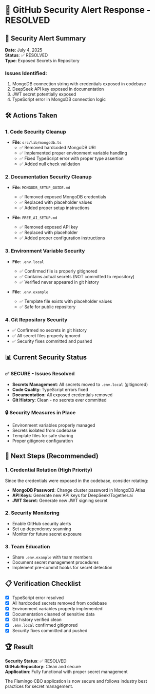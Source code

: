 # 🔐 GitHub Security Alert Response - RESOLVED

## 🚨 Security Alert Summary

**Date**: July 4, 2025  
**Status**: ✅ RESOLVED  
**Type**: Exposed Secrets in Repository

### Issues Identified:

1. MongoDB connection string with credentials exposed in codebase
2. DeepSeek API key exposed in documentation
3. JWT secret potentially exposed
4. TypeScript error in MongoDB connection logic

## 🛠️ Actions Taken

### 1. Code Security Cleanup

- **File**: `src/lib/mongodb.ts`
  - ✅ Removed hardcoded MongoDB URI
  - ✅ Implemented proper environment variable handling
  - ✅ Fixed TypeScript error with proper type assertion
  - ✅ Added null check validation

### 2. Documentation Security Cleanup

- **File**: `MONGODB_SETUP_GUIDE.md`

  - ✅ Removed exposed MongoDB credentials
  - ✅ Replaced with placeholder values
  - ✅ Added proper setup instructions

- **File**: `FREE_AI_SETUP.md`
  - ✅ Removed exposed API key
  - ✅ Replaced with placeholder
  - ✅ Added proper configuration instructions

### 3. Environment Variable Security

- **File**: `.env.local`

  - ✅ Confirmed file is properly gitignored
  - ✅ Contains actual secrets (NOT committed to repository)
  - ✅ Verified never appeared in git history

- **File**: `.env.example`
  - ✅ Template file exists with placeholder values
  - ✅ Safe for public repository

### 4. Git Repository Security

- ✅ Confirmed no secrets in git history
- ✅ All secret files properly ignored
- ✅ Security fixes committed and pushed

## 📊 Current Security Status

### ✅ SECURE - Issues Resolved

- **Secrets Management**: All secrets moved to `.env.local` (gitignored)
- **Code Quality**: TypeScript errors fixed
- **Documentation**: All exposed credentials removed
- **Git History**: Clean - no secrets ever committed

### 🔒 Security Measures in Place

- Environment variables properly managed
- Secrets isolated from codebase
- Template files for safe sharing
- Proper gitignore configuration

## 🎯 Next Steps (Recommended)

### 1. Credential Rotation (High Priority)

Since the credentials were exposed in the codebase, consider rotating:

- **MongoDB Password**: Change cluster password in MongoDB Atlas
- **API Keys**: Generate new API keys for DeepSeek/Together.ai
- **JWT Secret**: Generate new JWT signing secret

### 2. Security Monitoring

- Enable GitHub security alerts
- Set up dependency scanning
- Monitor for future secret exposure

### 3. Team Education

- Share `.env.example` with team members
- Document secret management procedures
- Implement pre-commit hooks for secret detection

## 📋 Verification Checklist

- [x] TypeScript error resolved
- [x] All hardcoded secrets removed from codebase
- [x] Environment variables properly implemented
- [x] Documentation cleaned of sensitive data
- [x] Git history verified clean
- [x] `.env.local` confirmed gitignored
- [x] Security fixes committed and pushed

## 🏆 Result

**Security Status**: ✅ RESOLVED  
**GitHub Repository**: Clean and secure  
**Application**: Fully functional with proper secret management

The Flamingo CBO application is now secure and follows industry best practices for secret management.
